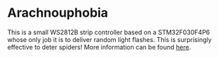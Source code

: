 # Arachnouphobia

This is a small WS2812B strip controller based on a STM32F030F4P6 whose only job it is to deliver random light flashes. This is surprisingly effective to deter spiders! More information can be found [here](https://25120.org/post/arachnouphobia/).

